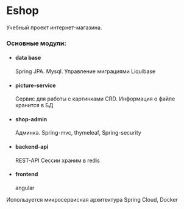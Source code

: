 <h1>Eshop</h1>
<p>Учебный проект интернет-магазина.</p>
<h3>Основные модули:</h3>
<ul>
    <li>
        <h4>data base</h4>
        <p>Spring JPA. Mysql. Управление миграциями Liquibase</p>
    </li>
    <li>
        <h4>picture-service</h4>
        <p>Сервис для работы с картинками CRD. Информация о файле хранится в БД</p>
    </li>
    <li>
        <h4>shop-admin</h4>
        <p>Админка. Spring-mvc, thymeleaf, Spring-security</p>
    </li>
    <li>
        <h4>backend-api</h4>
        <p>REST-API Сессии храним в redis</p>
    </li>
    <li>
        <h4>frontend</h4>
        <p>angular</p>
    </li>
</ul>
<p>Используется микросервисная архитектура Spring Cloud, Docker</p>